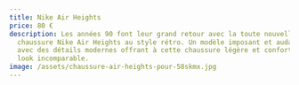 ```yaml
---
title: Nike Air Heights
price: 80 €
description: Les années 90 font leur grand retour avec la toute nouvelle
  chaussure Nike Air Heights au style rétro. Un modèle imposant et audacieux
  avec des détails modernes offrant à cette chaussure légère et confortable un
  look incomparable.
image: /assets/chaussure-air-heights-pour-58skmx.jpg
---
```

